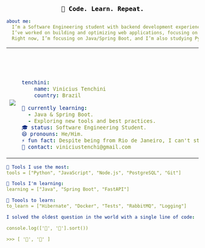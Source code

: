 ### <p style="font-family: monospace; color: black;" align="center">🔁 Code. Learn. Repeat.</p>

```yaml
about me:
  I’m a Software Engineering student with backend development experience from an iFood bootcamp.
  I’ve worked on building and optimizing web applications, focusing on backend services and APIs.
  Right now, I’m focusing on Java/Spring Boot, and I’m also studying Python because I really enjoy the language.
```



<table align="center">
    <tr>
        <td style="width: 30%; vertical-align: middle;">
            <img src="https://s13.gifyu.com/images/b2d1W.gif">
        </td>
        <td style="width: 90%; align: center;">

<p style="font-family: monospace; font-size: 80px; color: black;">


```yaml
tenchini:
    name: Vinicius Tenchini
    country: Brazil
```
</p>

```yaml
🌱 currently learning:
  - Java & Spring Boot.
  - Exploring new tools and best practices.
🎓 status: Software Engineering Student.
😄 pronouns: He/Him.
⚡ fun fact: Despite being from Rio de Janeiro, I can't stand the heat.
📨 contact: viniciustenchi@gmail.com
```

</td> </tr> </table>

```yaml
📌 Tools I use the most:
tools = ["Python", "JavaScript", "Node.js", "PostgreSQL", "Git"]
```
```yaml
📌 Tools I'm learning:
learning = ["Java", "Spring Boot", "FastAPI"]
```
```yaml
📌 Toools to learn:
to_learn = ["Hibernate", "Docker", "Tests", "RabbitMQ", "Logging"]
```

```yaml
I solved the oldest question in the world with a single line of code:

console.log(['🥚', '🐔'].sort())

>>> [ '🐔', '🥚' ]
```

<!-- <div align="center"> <br/>     <img height="180em" src="https://github-readme-stats.vercel.app/api/top-langs/?username=tenchini&theme=dark&show_icons=true&hide_border=true&layout=compact"/></div> -->

